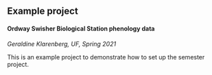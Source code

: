 ## Example project

#### Ordway Swisher Biological Station phenology data

*Geraldine Klarenberg, UF, Spring 2021*

This is an example project to demonstrate how to set up the semester project.